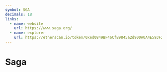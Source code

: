 ```yaml
---
symbol: SGA
decimals: 18
links:
  - name: website
    url: https://www.saga.org/
  - name: explorer
    url: https://etherscan.io/token/0xed0849BF46CfB9845a2d900A0A4E593F2dD3673c
---
```


# Saga
